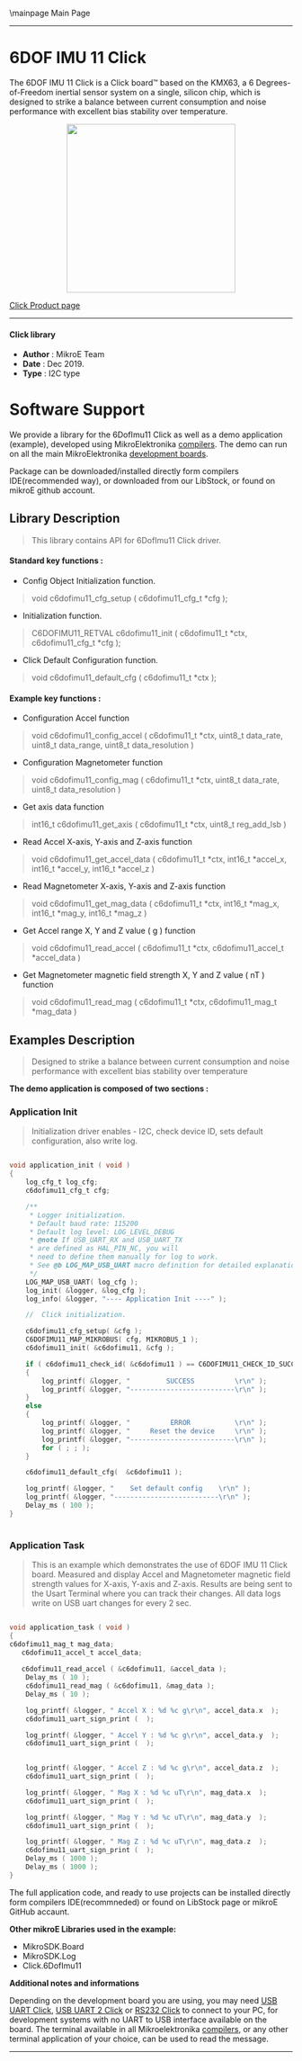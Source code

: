 \mainpage Main Page
 
 
---
# 6DOF IMU 11 Click

The 6DOF IMU 11 Click is a Click board™ based on the KMX63, a 6 Degrees-of-Freedom inertial sensor system on a single, silicon chip, which is designed to strike a balance between current consumption and noise performance with excellent bias stability over temperature. 

<p align="center">
  <img src="https://download.mikroe.com/images/click_for_ide/6dofimu11_click.png" height=300px>
</p>

[Click Product page](https://www.mikroe.com/6dof-imu-11-click)

---


#### Click library 

- **Author**        : MikroE Team
- **Date**          : Dec 2019.
- **Type**          : I2C type


# Software Support

We provide a library for the 6DofImu11 Click 
as well as a demo application (example), developed using MikroElektronika 
[compilers](https://shop.mikroe.com/compilers). 
The demo can run on all the main MikroElektronika [development boards](https://shop.mikroe.com/development-boards).

Package can be downloaded/installed directly form compilers IDE(recommended way), or downloaded from our LibStock, or found on mikroE github account. 

## Library Description

> This library contains API for 6DofImu11 Click driver.

#### Standard key functions :

- Config Object Initialization function.
> void c6dofimu11_cfg_setup ( c6dofimu11_cfg_t *cfg ); 
 
- Initialization function.
> C6DOFIMU11_RETVAL c6dofimu11_init ( c6dofimu11_t *ctx, c6dofimu11_cfg_t *cfg );

- Click Default Configuration function.
> void c6dofimu11_default_cfg ( c6dofimu11_t *ctx );


#### Example key functions :

- Configuration Accel function
> void c6dofimu11_config_accel ( c6dofimu11_t *ctx, uint8_t data_rate, uint8_t data_range, uint8_t data_resolution )

- Configuration Magnetometer function
> void c6dofimu11_config_mag ( c6dofimu11_t *ctx, uint8_t data_rate, uint8_t data_resolution )

- Get axis data function
> int16_t c6dofimu11_get_axis ( c6dofimu11_t *ctx, uint8_t reg_add_lsb )

- Read Accel X-axis, Y-axis and Z-axis function
> void c6dofimu11_get_accel_data ( c6dofimu11_t *ctx, int16_t *accel_x, int16_t *accel_y, int16_t *accel_z )

- Read Magnetometer X-axis, Y-axis and Z-axis function
> void c6dofimu11_get_mag_data ( c6dofimu11_t *ctx, int16_t *mag_x, int16_t *mag_y, int16_t *mag_z )

- Get Accel range X, Y and Z value ( g ) function
> void c6dofimu11_read_accel (  c6dofimu11_t *ctx, c6dofimu11_accel_t *accel_data )

- Get Magnetometer magnetic field strength X, Y and Z value ( nT ) function
> void c6dofimu11_read_mag ( c6dofimu11_t *ctx, c6dofimu11_mag_t *mag_data )


## Examples Description

> Designed to strike a balance between current consumption and noise performance with excellent bias stability over temperature

**The demo application is composed of two sections :**

### Application Init 

> Initialization driver enables - I2C, check device ID,
  sets default configuration, also write log.

```c

void application_init ( void )
{
    log_cfg_t log_cfg;
    c6dofimu11_cfg_t cfg;

    /** 
     * Logger initialization.
     * Default baud rate: 115200
     * Default log level: LOG_LEVEL_DEBUG
     * @note If USB_UART_RX and USB_UART_TX 
     * are defined as HAL_PIN_NC, you will 
     * need to define them manually for log to work. 
     * See @b LOG_MAP_USB_UART macro definition for detailed explanation.
     */
    LOG_MAP_USB_UART( log_cfg );
    log_init( &logger, &log_cfg );
    log_info( &logger, "---- Application Init ----" );

    //  Click initialization.

    c6dofimu11_cfg_setup( &cfg );
    C6DOFIMU11_MAP_MIKROBUS( cfg, MIKROBUS_1 );
    c6dofimu11_init( &c6dofimu11, &cfg );

    if ( c6dofimu11_check_id( &c6dofimu11 ) == C6DOFIMU11_CHECK_ID_SUCCESS )
    {
        log_printf( &logger, "         SUCCESS          \r\n" );
        log_printf( &logger, "--------------------------\r\n" );
    }
    else
    {
        log_printf( &logger, "          ERROR           \r\n" );
        log_printf( &logger, "     Reset the device     \r\n" );
        log_printf( &logger, "--------------------------\r\n" );
        for ( ; ; );
    }

    c6dofimu11_default_cfg(  &c6dofimu11 );

    log_printf( &logger, "    Set default config    \r\n" );
    log_printf( &logger, "--------------------------\r\n" );
    Delay_ms ( 100 );
}
  
```

### Application Task

> This is an example which demonstrates the use of 6DOF IMU 11 Click board.
> Measured and display Accel and Magnetometer magnetic field strength values for X-axis, Y-axis and Z-axis.
> Results are being sent to the Usart Terminal where you can track their changes.
> All data logs write on USB uart changes for every 2 sec. 

```c

void application_task ( void )
{
c6dofimu11_mag_t mag_data;
   c6dofimu11_accel_t accel_data;
   
   c6dofimu11_read_accel ( &c6dofimu11, &accel_data );
    Delay_ms ( 10 );
    c6dofimu11_read_mag ( &c6dofimu11, &mag_data );
    Delay_ms ( 10 );

    log_printf( &logger, " Accel X : %d %c g\r\n", accel_data.x  );
    c6dofimu11_uart_sign_print (  );

    log_printf( &logger, " Accel Y : %d %c g\r\n", accel_data.y  );
    c6dofimu11_uart_sign_print (  ); 

    
    log_printf( &logger, " Accel Z : %d %c g\r\n", accel_data.z  );
    c6dofimu11_uart_sign_print (  );

    log_printf( &logger, " Mag X : %d %c uT\r\n", mag_data.x  );
    c6dofimu11_uart_sign_print (  );

    log_printf( &logger, " Mag Y : %d %c uT\r\n", mag_data.y  );
    c6dofimu11_uart_sign_print (  );

    log_printf( &logger, " Mag Z : %d %c uT\r\n", mag_data.z  );
    c6dofimu11_uart_sign_print (  );
    Delay_ms ( 1000 );
    Delay_ms ( 1000 );
}  

```


The full application code, and ready to use projects can be  installed directly form compilers IDE(recommneded) or found on LibStock page or mikroE GitHub accaunt.

**Other mikroE Libraries used in the example:** 

- MikroSDK.Board
- MikroSDK.Log
- Click.6DofImu11

**Additional notes and informations**

Depending on the development board you are using, you may need 
[USB UART Click](https://shop.mikroe.com/usb-uart-click), 
[USB UART 2 Click](https://shop.mikroe.com/usb-uart-2-click) or 
[RS232 Click](https://shop.mikroe.com/rs232-click) to connect to your PC, for 
development systems with no UART to USB interface available on the board. The 
terminal available in all Mikroelektronika 
[compilers](https://shop.mikroe.com/compilers), or any other terminal application 
of your choice, can be used to read the message.



---
